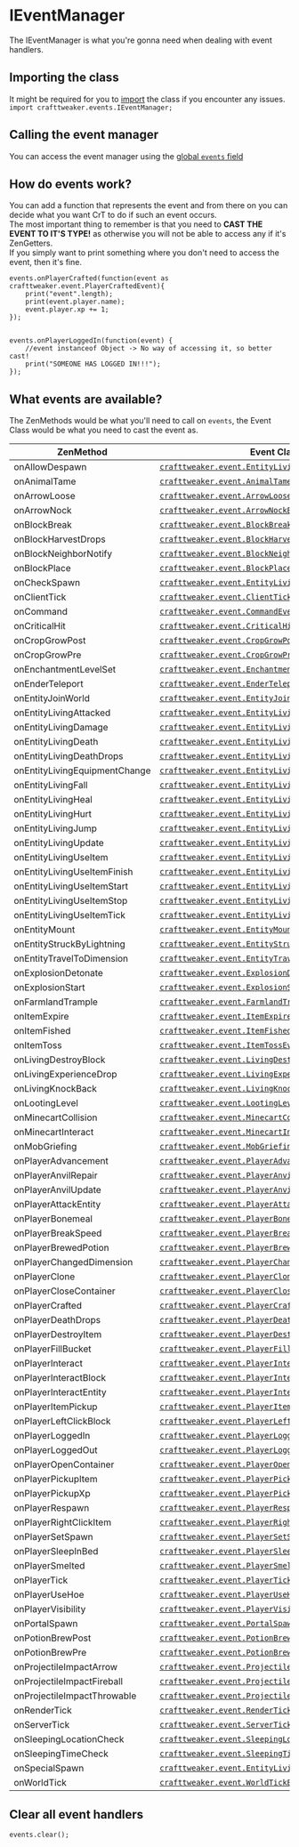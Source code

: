 # IEventManager

The IEventManager is what you're gonna need when dealing with event handlers.  

## Importing the class
It might be required for you to [import](/AdvancedFunctions/Import/) the class if you encounter any issues.  
`import crafttweaker.events.IEventManager;`

## Calling the event manager
You can access the event manager using the [global `events` field](/Vanilla/Global_Functions/)

## How do events work?
You can add a function that represents the event and from there on you can decide what you want CrT to do if such an event occurs.  
The most important thing to remember is that you need to **CAST THE EVENT TO IT'S TYPE!** as otherwise you will not be able to access any if it's ZenGetters.  
If you simply want to print something where you don't need to access the event, then it's fine.

```zenscript
events.onPlayerCrafted(function(event as crafttweaker.event.PlayerCraftedEvent){
    print("event".length);
	print(event.player.name);
	event.player.xp += 1;
});


events.onPlayerLoggedIn(function(event) {
	//event instanceof Object -> No way of accessing it, so better cast!
	print("SOMEONE HAS LOGGED IN!!!");
});
```

## What events are available?
The ZenMethods would be what you'll need to call on `events`, the Event Class would be what you need to cast the event as.

| ZenMethod                       | Event Class                                                                                                  |
|---------------------------------|--------------------------------------------------------------------------------------------------------------|
| onAllowDespawn                  | [`crafttweaker.event.EntityLivingSpawnEvent`](/Vanilla/Events/Events/EntityLivingSpawn/)                     |
| onAnimalTame                    | [`crafttweaker.event.AnimalTameEvent`](/Vanilla/Events/Events/AnimalTame/)                                   |
| onArrowLoose                    | [`crafttweaker.event.ArrowLooseEvent`](/Vanilla/Events/Events/ArrowLoose/)                                   |
| onArrowNock                     | [`crafttweaker.event.ArrowNockEvent`](/Vanilla/Events/Events/ArrowNock/)                                     |
| onBlockBreak                    | [`crafttweaker.event.BlockBreakEvent`](/Vanilla/Events/Events/BlockBreak/)                                   |
| onBlockHarvestDrops             | [`crafttweaker.event.BlockHarvestDrops`](/Vanilla/Events/Events/BlockHarvestDrops/)                          |
| onBlockNeighborNotify           | [`crafttweaker.event.BlockNeighborNotifyEvent`](/Vanilla/Events/Events/BlockNeighborNotify)                  |
| onBlockPlace                    | [`crafttweaker.event.BlockPlaceEvent`](/Vanilla/Events/Events/BlockPlace/)                                   |
| onCheckSpawn                    | [`crafttweaker.event.EntityLivingExtendedSpawnEvent`](/Vanilla/Events/Events/EntityLivingSpawn/)             |
| onClientTick                    | [`crafttweaker.event.ClientTickEvent`](/Vanilla/Events/Events/ClientTick/)                                   |
| onCommand                       | [`crafttweaker.event.CommandEvent`](/Vanilla/Events/Events/CommandEvent/)                                    |
| onCriticalHit                   | [`crafttweaker.event.CriticalHitEvent`](/Vanilla/Events/Events/CriticalHit/)                                 |
| onCropGrowPost                  | [`crafttweaker.event.CropGrowPostEvent`](/Vanilla/Events/Events/CropGrowPost/)                               |
| onCropGrowPre                   | [`crafttweaker.event.CropGrowPreEvent`](/Vanilla/Events/Events/CropGrowPre/)                                 |
| onEnchantmentLevelSet           | [`crafttweaker.event.EnchantmentLevelSetEvent`](/Vanilla/Events/Events/EnchantmentLevelSet/)                 |
| onEnderTeleport                 | [`crafttweaker.event.EnderTeleportEvent`](/Vanilla/Events/Events/EnderTeleport/)                             |
| onEntityJoinWorld               | [`crafttweaker.event.EntityJoinWorldEvent`](/Vanilla/Events/Events/EntityJoinWorld/)                         |
| onEntityLivingAttacked          | [`crafttweaker.event.EntityLivingAttackedEvent`](/Vanilla/Events/Events/EntityLivingAttacked/)               |
| onEntityLivingDamage            | [`crafttweaker.event.EntityLivingDamageEvent`](/Vanilla/Events/Events/EntityLivingDamage/)                   |
| onEntityLivingDeath             | [`crafttweaker.event.EntityLivingDeathEvent`](/Vanilla/Events/Events/EntityLivingDeath/)                     |
| onEntityLivingDeathDrops        | [`crafttweaker.event.EntityLivingDeathDropsEvent`](/Vanilla/Events/Events/EntityLivingDeathDrops/)           |
| onEntityLivingEquipmentChange   | [`crafttweaker.event.EntityLivingEquipmentChangeEvent`](/Vanilla/Events/Events/EntityLivingEquipmentChange/) |
| onEntityLivingFall              | [`crafttweaker.event.EntityLivingFallEvent`](/Vanilla/Events/Events/EntityLivingFall/)                       |
| onEntityLivingHeal              | [`crafttweaker.event.EntityLivingHealEvent`](/Vanilla/Events/Events/EntityLivingHeal/)                       |
| onEntityLivingHurt              | [`crafttweaker.event.EntityLivingHurtEvent`](/Vanilla/Events/Events/EntityLivingHurt/)                       |
| onEntityLivingJump              | [`crafttweaker.event.EntityLivingJumpEvent`](/Vanilla/Events/Events/EntityLivingJump/)                       |
| onEntityLivingUpdate            | [`crafttweaker.event.EntityLivingUpdateEvent`](/Vanilla/Events/Events/EntityLivingUpdate/)                   |
| onEntityLivingUseItem           | [`crafttweaker.event.EntityLivingUseItemEvent.All`](/Vanilla/Events/Events/LivingEntityUseItem/)             |
| onEntityLivingUseItemFinish     | [`crafttweaker.event.EntityLivingUseItemEvent.Finish`](/Vanilla/Events/Events/LivingEntityUseItem/)          |
| onEntityLivingUseItemStart      | [`crafttweaker.event.EntityLivingUseItemEvent.Start`](/Vanilla/Events/Events/LivingEntityUseItem/)           |
| onEntityLivingUseItemStop       | [`crafttweaker.event.EntityLivingUseItemEvent.Stop`](/Vanilla/Events/Events/LivingEntityUseItem/)            |
| onEntityLivingUseItemTick       | [`crafttweaker.event.EntityLivingUseItemEvent.Tick`](/Vanilla/Events/Events/LivingEntityUseItem/)            |
| onEntityMount                   | [`crafttweaker.event.EntityMountEvent`](/Vanilla/Events/Events/EntityMount/)                                 |
| onEntityStruckByLightning       | [`crafttweaker.event.EntityStruckByLightningEvent`](/Vanilla/Events/Events/EntityStruckByLightning/)         |
| onEntityTravelToDimension       | [`crafttweaker.event.EntityTravelToDimensionEvent`](/Vanilla/Events/Events/EntityTravelToDimension/)         |
| onExplosionDetonate             | [`crafttweaker.event.ExplosionDetonateEvent`](/Vanilla/Events/Events/ExplosionDetonate/)                     |
| onExplosionStart                | [`crafttweaker.event.ExplosionStartEvent`](/Vanilla/Events/Events/ExplosionStart/)                           |
| onFarmlandTrample               | [`crafttweaker.event.FarmlandTrampleEvent`](/Vanilla/Events/Events/FarmlandTrample/)                         |
| onItemExpire                    | [`crafttweaker.event.ItemExpireEvent`](/Vanilla/Events/Events/ItemExpire/)                                   |
| onItemFished                    | [`crafttweaker.event.ItemFishedEvent`](/Vanilla/Events/Events/ItemFished/)                                   |
| onItemToss                      | [`crafttweaker.event.ItemTossEvent`](/Vanilla/Events/Events/ItemToss/)                                       |
| onLivingDestroyBlock            | [`crafttweaker.event.LivingDestroyBlockEvent`](/Vanilla/Events/Events/LivingDestroyBlock/)                   |
| onLivingExperienceDrop          | [`crafttweaker.event.LivingExperienceDropEvent`](/Vanilla/Events/Events/LivingExperienceDrop/)               |
| onLivingKnockBack               | [`crafttweaker.event.LivingKnockBackEvent`](/Vanilla/Events/Events/LivingKnockBack/)                         |
| onLootingLevel                  | [`crafttweaker.event.LootingLevelEvent`](/Vanilla/Events/Events/LootingLevel/)                               |
| onMinecartCollision             | [`crafttweaker.event.MinecartCollisionEvent`](/Vanilla/Events/Events/MinecartCollision/)                     |
| onMinecartInteract              | [`crafttweaker.event.MinecartInteractEvent`](/Vanilla/Events/Events/MinecartInteract/)                       |
| onMobGriefing                   | [`crafttweaker.event.MobGriefingEvent`](/Vanilla/Events/Events/MobGriefing/)                                 |
| onPlayerAdvancement             | [`crafttweaker.event.PlayerAdvancementEvent`](/Vanilla/Events/Events/PlayerAdvancement/)                          |
| onPlayerAnvilRepair             | [`crafttweaker.event.PlayerAnvilRepairEvent`](/Vanilla/Events/Events/PlayerAnvilRepair/)                     |
| onPlayerAnvilUpdate             | [`crafttweaker.event.PlayerAnvilUpdateEvent`](/Vanilla/Events/Events/PlayerAnvilUpdate/)                     |
| onPlayerAttackEntity            | [`crafttweaker.event.PlayerAttackEntityEvent`](/Vanilla/Events/Events/PlayerAttackEntity/)                   |
| onPlayerBonemeal                | [`crafttweaker.event.PlayerBonemealEvent`](/Vanilla/Events/Events/PlayerBonemeal/)                           |
| onPlayerBreakSpeed              | [`crafttweaker.event.PlayerBreakSpeed`](/Vanilla/Events/Events/PlayerBreakSpeed/)                            |
| onPlayerBrewedPotion            | [`crafttweaker.event.PlayerBrewedPotion`](/Vanilla/Events/Events/PlayerBrewedPotion/)                        |
| onPlayerChangedDimension        | [`crafttweaker.event.PlayerChangedDimensionEvent`](/Vanilla/Events/Events/PlayerChangedDimension/)           |
| onPlayerClone                   | [`crafttweaker.event.PlayerCloneEvent`](/Vanilla/Events/Events/PlayerClone/)                                 |
| onPlayerCloseContainer          | [`crafttweaker.event.PlayerCloseContainerEvent`](/Vanilla/Events/Events/PlayerCloseContainer/)               |
| onPlayerCrafted                 | [`crafttweaker.event.PlayerCraftedEvent`](/Vanilla/Events/Events/PlayerCrafted/)                             |
| onPlayerDeathDrops              | [`crafttweaker.event.PlayerDeathDropsEvent`](/Vanilla/Events/Events/PlayerDeathDrops/)                       |
| onPlayerDestroyItem             | [`crafttweaker.event.PlayerDestroyItem`](/Vanilla/Events/Events/PlayerDestroyItem/)                          |
| onPlayerFillBucket              | [`crafttweaker.event.PlayerFillBucketEvent`](/Vanilla/Events/Events/PlayerFillBucket/)                       |
| onPlayerInteract                | [`crafttweaker.event.PlayerInteractEvent`](/Vanilla/Events/Events/PlayerInteract/)                           |
| onPlayerInteractBlock           | [`crafttweaker.event.PlayerInteractBlockEvent`](/Vanilla/Events/Events/PlayerInteractBlock/)                 |
| onPlayerInteractEntity          | [`crafttweaker.event.PlayerInteractEntityEvent`](/Vanilla/Events/Events/PlayerInteractEntity/)               |
| onPlayerItemPickup              | [`crafttweaker.event.PlayerItemPickupEvent`](/Vanilla/Events/Events/PlayerItemPickup/)                       |
| onPlayerLeftClickBlock          | [`crafttweaker.event.PlayerLeftClickBlockEvent`](/Vanilla/Events/Events/PlayerLeftClickBlock/)               |
| onPlayerLoggedIn                | [`crafttweaker.event.PlayerLoggedInEvent`](/Vanilla/Events/Events/PlayerLoggedIn/)                           |
| onPlayerLoggedOut               | [`crafttweaker.event.PlayerLoggedOutEvent`](/Vanilla/Events/Events/PlayerLoggedOut/)                         |
| onPlayerOpenContainer           | [`crafttweaker.event.PlayerOpenContainerEvent`](/Vanilla/Events/Events/PlayerOpenContainer/)                 |
| onPlayerPickupItem              | [`crafttweaker.event.PlayerPickupItemEvent`](/Vanilla/Events/Events/PlayerPickupItem/)                       |
| onPlayerPickupXp                | [`crafttweaker.event.PlayerPickupXpEvent`](/Vanilla/Events/Events/PlayerPickupXp/)                           |
| onPlayerRespawn                 | [`crafttweaker.event.PlayerRespawnEvent`](/Vanilla/Events/Events/PlayerRespawn/)                             |
| onPlayerRightClickItem          | [`crafttweaker.event.PlayerRightClickItemEvent`](/Vanilla/Events/Events/PlayerRightClickItem/)               |
| onPlayerSetSpawn                | [`crafttweaker.event.PlayerSetSpawn`](/Vanilla/Events/Events/PlayerSetSpawn/)                                |
| onPlayerSleepInBed              | [`crafttweaker.event.PlayerSleepInBedEvent`](/Vanilla/Events/Events/PlayerSleepInBed/)                       |
| onPlayerSmelted                 | [`crafttweaker.event.PlayerSmeltedEvent`](/Vanilla/Events/Events/PlayerSmelted/)                             |
| onPlayerTick                    | [`crafttweaker.event.PlayerTickEvent`](/Vanilla/Events/Events/PlayerTick/)                                   |
| onPlayerUseHoe                  | [`crafttweaker.event.PlayerUseHoeEvent`](/Vanilla/Events/Events/PlayerUseHoe/)                               |
| onPlayerVisibility              | [`crafttweaker.event.PlayerVisibilityEvent`](/Vanilla/Events/Events/PlayerVisibility/)                       |
| onPortalSpawn                   | [`crafttweaker.event.PortalSpawnEvent`](/Vanilla/Events/Events/PortalSpawn)                                  |
| onPotionBrewPost                | [`crafttweaker.event.PotionBrewPostEvent`](/Vanilla/Events/Events/PotionBrewPost/)                           |
| onPotionBrewPre                 | [`crafttweaker.event.PotionBrewPreEvent`](/Vanilla/Events/Events/PotionBrewPre/)                             |
| onProjectileImpactArrow         | [`crafttweaker.event.ProjectileImpactArrowEvent`](/Vanilla/Events/Events/ProjectileImpactArrow/)             |
| onProjectileImpactFireball      | [`crafttweaker.event.ProjectileImpactFireballEvent`](/Vanilla/Events/Events/ProjectileImpactFireball/)       |
| onProjectileImpactThrowable     | [`crafttweaker.event.ProjectileImpactThrowableEvent`](/Vanilla/Events/Events/ProjectileImpactThrowable/)     |
| onRenderTick                    | [`crafttweaker.event.RenderTickEvent`](/Vanilla/Events/Events/RenderTick/)                                   |
| onServerTick                    | [`crafttweaker.event.ServerTickEvent`](/Vanilla/Events/Events/ServerTick/)                                   |
| onSleepingLocationCheck         | [`crafttweaker.event.SleepingLocationCheckEvent`](/Vanilla/Events/Events/SleepingLocationCheck/)             |
| onSleepingTimeCheck             | [`crafttweaker.event.SleepingTimeCheckEvent`](/Vanilla/Events/Events/SleepingTimeCheck/)                     |
| onSpecialSpawn                  | [`crafttweaker.event.EntityLivingExtendedSpawnEvent`](/Vanilla/Events/Events/EntityLivingSpawn/)             |
| onWorldTick                     | [`crafttweaker.event.WorldTickEvent`](/Vanilla/Events/Events/WorldTick/)                                     |

## Clear all event handlers
```zenscript
events.clear();
```
